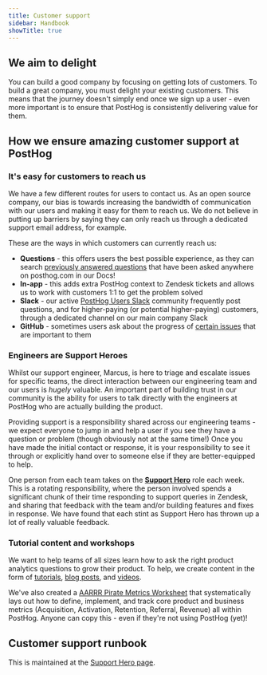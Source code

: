 ```yaml
---
title: Customer support
sidebar: Handbook
showTitle: true
---
```


## We aim to delight

You can build a good company by focusing on getting lots of customers. To build a great company, you must delight your existing customers. This means that the journey doesn't simply end once we sign up a user - even more important is to ensure that PostHog is consistently delivering value for them.

## How we ensure amazing customer support at PostHog

### It's easy for customers to reach us

We have a few different routes for users to contact us. As an open source company, our bias is towards increasing the bandwidth of communication with our users and making it easy for them to reach us. We do not believe in putting up barriers by saying they can only reach us through a dedicated support email address, for example.

These are the ways in which customers can currently reach us:

- **Questions** - this offers users the best possible experience, as they can search [previously answered questions](/questions) that have been asked anywhere on posthog.com in our Docs!
- **In-app** - this adds extra PostHog context to Zendesk tickets and allows us to work with customers 1:1 to get the problem solved
- **Slack** - our active [PostHog Users Slack](https://posthog.com/slack) community frequently post questions, and for higher-paying (or potential higher-paying) customers, through a dedicated channel on our main company Slack
- **GitHub** - sometimes users ask about the progress of [certain issues](https://github.com/PostHog/posthog) that are important to them

### Engineers are Support Heroes

Whilst our support engineer, Marcus, is here to triage and escalate issues for specific teams, the direct interaction between our engineering team and our users is _hugely_ valuable. An important part of building trust in our community is the ability for users to talk directly with the engineers at PostHog who are actually building the product.

Providing support is a responsibility shared across our engineering teams - we expect everyone to jump in and help a user if you see they have a question or problem (though obviously not at the same time!) Once you have made the initial contact or response, it is your responsibility to see it through or explicitly hand over to someone else if they are better-equipped to help.

One person from each team takes on the **[Support Hero](/handbook/engineering/support-hero)** role each week. This is a rotating responsibility, where the person involved spends a significant chunk of their time responding to support queries in Zendesk, and sharing that feedback with the team and/or building features and fixes in response. We have found that each stint as Support Hero has thrown up a lot of really valuable feedback. 

### Tutorial content and workshops

We want to help teams of all sizes learn how to ask the right product analytics questions to grow their product. To help, we create content in the form of [tutorials](https://posthog.com/docs/tutorials), [blog posts](https://posthog.com/blog), and [videos](https://www.youtube.com/channel/UCn4mJ4kK5KVSvozJre645LA).

We've also created a [AARRR Pirate Metrics Worksheet](https://docs.google.com/spreadsheets/d/12uV5aKAhU_wygUQl3YXZU2J_QN_AZi4nPFj-9WIKhlY/edit#gid=0) that systematically lays out how to define, implement, and track core product and business metrics (Acquisition, Activation, Retention, Referral, Revenue) all within PostHog. Anyone can copy this - even if they're not using PostHog (yet)!

## Customer support runbook

This is maintained at the [Support Hero page](/handbook/engineering/support-hero). 
